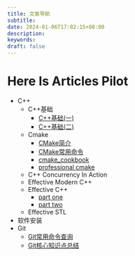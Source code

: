 ```yaml
---
title: 文章导航
subtitle:
date: 2024-01-06T17:02:15+08:00
description:
keywords:
draft: false
---
```


# Here Is Articles Pilot

- C++
  - C++基础
    - [C++基础(一)](https://jianye0428.github.io/posts/basics_one/)
    - [C++基础(二)](https://jianye0428.github.io/posts/basics_two/)
  - Cmake
    - [CMake简介](https://jianye0428.github.io/posts/cmake_introduction/)
    - [CMake常用命令](https://jianye0428.github.io/posts/commandcollection/)
    - [cmake_cookbook](https://www.bookstack.cn/read/CMake-Cookbook/content-chapter7-7.8-chinese.md)
    - [professional cmake](https://crascit.com/wp-content/uploads/2024/01/ProfessionalCMake_17th_Edition_GettingStarted.pdf)
  - C++ Concurrency In Action
  - Effective Modern C++
  - Effective C++
    - [part one](https://jianye0428.github.io/posts/effective_cpp_part_one/)
    - [part two](https://jianye0428.github.io/posts/effective_cpp_part_two/)
  - Effective STL
- 软件安装
- Git
  - [Git常用命令查询](https://jianye0428.github.io/posts/commandsheet/)
  - [Git核心知识点总结](https://jianye0428.github.io/posts/gitnotes2/)